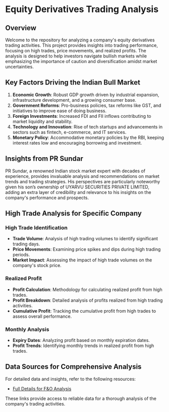 # Equity Derivatives Trading Analysis

## Overview

Welcome to the repository for analyzing a company's equity derivatives trading activities. This project provides insights into trading performance, focusing on high trades, price movements, and realized profits. The analysis is designed to help investors navigate bullish markets while emphasizing the importance of caution and diversification amidst market uncertainties.

## Key Factors Driving the Indian Bull Market

1. **Economic Growth**: Robust GDP growth driven by industrial expansion, infrastructure development, and a growing consumer base.
2. **Government Reforms**: Pro-business policies, tax reforms like GST, and initiatives to improve ease of doing business.
3. **Foreign Investments**: Increased FDI and FII inflows contributing to market liquidity and stability.
4. **Technology and Innovation**: Rise of tech startups and advancements in sectors such as fintech, e-commerce, and IT services.
5. **Monetary Policy**: Accommodative monetary policies by the RBI, keeping interest rates low and encouraging borrowing and investment.

## Insights from PR Sundar

PR Sundar, a renowned Indian stock market expert with decades of experience, provides invaluable analysis and recommendations on market trends and trading strategies. His perspectives are particularly noteworthy given his son’s ownership of UYARVU SECURITIES PRIVATE LIMITED, adding an extra layer of credibility and relevance to his insights on the company's performance and prospects.

## High Trade Analysis for Specific Company

### High Trade Identification
- **Trade Volume**: Analysis of high trading volumes to identify significant trading days.
- **Price Movements**: Examining price spikes and dips during high trading periods.
- **Market Impact**: Assessing the impact of high trade volumes on the company's stock price.

### Realized Profit
- **Profit Calculation**: Methodology for calculating realized profit from high trades.
- **Profit Breakdown**: Detailed analysis of profits realized from high trading activities.
- **Cumulative Profit**: Tracking the cumulative profit from high trades to assess overall performance.

### Monthly Analysis
- **Expiry Dates**: Analyzing profit based on monthly expiration dates.
- **Profit Trends**: Identifying monthly trends in realized profit from high trades.

## Data Sources for Comprehensive Analysis

For detailed data and insights, refer to the following resources:


- [Full Details for F&O Analysis](https://sjmarketanalysisno1.blogspot.com/2024/04/uyarvu-securities-private-limited.html)

These links provide access to reliable data for a thorough analysis of the company's trading activities.



